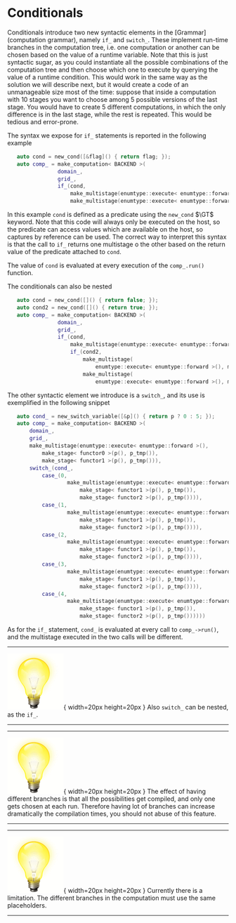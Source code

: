 # Conditionals

Conditionals introduce two new syntactic elements in the
[Grammar](computation grammar), namely ```if_``` and ```switch_```.
These implement run-time branches in the computation tree, i.e. one computation
or another can be chosen based on the value of a runtime variable.
Note that this is just syntactic sugar, as you could instantiate all the
possible combinations of the computation tree and then choose which one to
execute by querying the value of a runtime condition. This would work
in the same way as the solution we will describe next, but it would create a
code of an unmanageable size most of the time: suppose that inside a computation
with 10 stages you want to choose among 5 possible versions of the last stage.
You would have to create 5 different computations, in which the only difference
is in the last stage, while the rest is repeated. This would be tedious and error-prone.

The syntax we expose for ```if_``` statements is reported in the following example

```c++
   auto cond = new_cond([&flag]() { return flag; });
   auto comp_ = make_computation< BACKEND >(
                domain_,
                grid_,
                if_(cond,
                    make_multistage(enumtype::execute< enumtype::forward >(), make_stage< functor0 >(p())),
                    make_multistage(enumtype::execute< enumtype::forward >(), make_stage< functor1 >(p()))));
```
In this example ```cond``` is defined as a predicate using the ```new_cond``` $\GT$ keyword. Note that this code will always only
be executed on the host, so the predicate can access values which are available on the host, so captures by reference can be used.
The correct way to interpret this syntax is that the call to ```if_``` returns one multistage o the other based on
the return value of the predicate attached to ```cond```.

The value of ```cond``` is evaluated at every execution of the ```comp_.run()``` function.

The conditionals can also be nested

```c++
   auto cond = new_cond([]() { return false; });
   auto cond2 = new_cond([]() { return true; });
   auto comp_ = make_computation< BACKEND >(
                domain_,
                grid_,
                if_(cond,
                    make_multistage(enumtype::execute< enumtype::forward >(), make_stage< functor0 >(p())),
                    if_(cond2,
                        make_multistage(
                            enumtype::execute< enumtype::forward >(), make_stage< functor1 >(p())),
                        make_multistage(
                            enumtype::execute< enumtype::forward >(), make_stage< functor2 >(p())))));
```

The other syntactic element we introduce is a ```switch_```,
and its use is exemplified in the following snippet
```c++
   auto cond_ = new_switch_variable([&p]() { return p ? 0 : 5; });
   auto comp_ = make_computation< BACKEND >(
       domain_,
       grid_,
       make_multistage(enumtype::execute< enumtype::forward >(),
           make_stage< functor0 >(p(), p_tmp()),
           make_stage< functor1 >(p(), p_tmp())),
       switch_(cond_,
           case_(0,
                   make_multistage(enumtype::execute< enumtype::forward >(),
                       make_stage< functor1 >(p(), p_tmp()),
                       make_stage< functor2 >(p(), p_tmp()))),
           case_(1,
                   make_multistage(enumtype::execute< enumtype::forward >(),
                       make_stage< functor1 >(p(), p_tmp()),
                       make_stage< functor2 >(p(), p_tmp()))),
           case_(2,
                   make_multistage(enumtype::execute< enumtype::forward >(),
                       make_stage< functor1 >(p(), p_tmp()),
                       make_stage< functor2 >(p(), p_tmp()))),
           case_(3,
                   make_multistage(enumtype::execute< enumtype::forward >(),
                       make_stage< functor1 >(p(), p_tmp()),
                       make_stage< functor2 >(p(), p_tmp()))),
           case_(4,
                   make_multistage(enumtype::execute< enumtype::forward >(),
                       make_stage< functor1 >(p(), p_tmp()),
                       make_stage< functor2 >(p(), p_tmp())))))
```

As for the ```if_``` statement, ```cond_``` is evaluated at every call to ```comp_->run()```, and the
multistage executed in the two calls will be different.

---------------------------------------------------   --------------------------------------------------------
![Tip](figures/hint.gif){ width=20px height=20px }
                                                      Also ```switch_``` can be nested, as the ```if_```.
---------------------------------------------------   --------------------------------------------------------


---------------------------------------------------   --------------------------------------------------------
![Tip](figures/hint.gif){ width=20px height=20px }
                                                      The effect of having different branches is that all the
                                                      possibilities get compiled, and only one gets chosen at
                                                      each run. Therefore having lot of branches can increase
                                                      dramatically the compilation times, you should not abuse
                                                      of this feature.
---------------------------------------------------   --------------------------------------------------------

---------------------------------------------------   --------------------------------------------------------
![Tip](figures/hint.gif){ width=20px height=20px }
                                                      Currently there is a limitation. The different branches
                                                      in the computation must use the same placeholders.
---------------------------------------------------   --------------------------------------------------------
